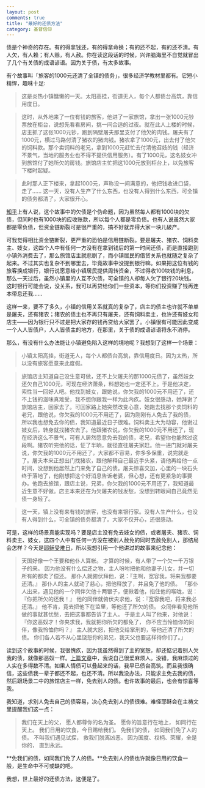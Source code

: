 ```yaml
---
layout: post
comments: true
title: "最好的还债方法"
category: 基督信仰
---
```


债是个神奇的存在。有的得拿钱还，有的得拿命换；有的还不起，有的还不清。有人欠，有人赖；有人赊，有人赦。你在读这段话的时候，兴许脑海里不自觉就冒出了几个有关债的成语谚语。因为关于债，有太多故事。

有个故事叫「旅客的1000元还清了全镇的债务」，很多经济学教材里都有。它短小精悍，趣味十足:

>这是炎热小镇慵懒的一天。太阳高挂，街道无人，每个人都债台高筑，靠信用度日。

>这时，从外地来了一位有钱的旅客，他进了一家旅馆，拿出一张1000元钞票放在柜台，说想先看看房间，挑一间合适的过夜。就在此人上楼的时候，店主抓了这张1000元钞，跑到隔壁屠夫那里支付了他欠的肉钱。屠夫有了1000元，横过马路付清了猪农的猪肉钱。猪农拿了1000元，出去付了他欠的饲料款。那个卖饲料的老兄，拿到1000元赶忙去付清他召妓的钱（经济不景气，当地的服务业也不得不提供信用服务）。有了1000元，这名妓女冲到旅馆付了她所欠的房钱。旅馆店主忙把这1000元放到柜台上，以免旅客下楼时起疑。

>此时那人正下楼来，拿起1000元，声称没一间满意的，他把钱收进口袋，走了…… 这一天，没有人生产了什么东西，也没有人得到什么东西，可全镇的债务都清了，大家很开心。

[知乎](http://www.zhihu.com/question/20766842)上有人说，这个故事中的欠债是个伪命题，因为虽然每人都有1000块的欠债，但同时也有1000块的应收账款，所以每个人都是零负债。也有人说虽然大家都是零负债，但资金链断裂可是很严重的，搞不好就弄得大家一块儿破产。

可我觉得相比资金链断裂，更严重的恐怕是信用链断裂。要是屠夫、猪农、饲料卖主、妓女，这四个人中有任何一方没有在拿到钱后的第一时间还债，而是直接跑到小镇外消费去了，那么旅馆店主就悲剧了，而小镇居民的借贷关系也就随之复杂了起来。不过其实也复杂不到哪里去，毕竟故事中没提到银行嘛。如果把这位有钱的旅客换成银行，银行说愿意给小镇居民提供周转资金，不过得收100块钱的利息，那么一天过后，虽然小镇里的人互不欠债，可全镇的人却每人欠了银行20块钱。这时银行可能会说，没关系，我可以再贷给你们一些资本，等你们投资赚了钱再连本带息还我…… 

这样一来，要不了多久，小镇的信用关系就真的复杂了，店主的债主也许就不单单是屠夫，还有猪农；猪农的债主也不再只有屠夫，还有饲料卖主，也许还有妓女和店主——因为银行只不过是把大家存的钱再贷给大家罢了。小镇很有可能因此变成一个人人皆债户，人人皆债主的地方，在那里，关于债的成语谚语将永不消停。

那么，有没有什么办法能让小镇避免陷入这样的境地呢？我想到了这样一个场景：

>小镇太阳高挂，街道无人，每个人都债台高筑，靠信用度日。因为太热，所以没有旅客愿意来此度假。

>旅馆店主知道自己没生意可做，还不上欠屠夫的那1000元债了，虽然妓女还欠自己1000元，可现在经济萧条，料想她也一定还不上。于是他决定，索性当一回好人吧。他找到妓女，跟她说，你欠我的1000元不用还了，还不上钱的滋味真难受，我不想你跟我一样为此内疚。妓女很感动，她拜谢了旅馆店主，回家去了。可回家路上她突然改变心意，她跑去找那个卖饲料的老兄，跟他说，你欠我的1000元不用还了，因为刚刚有人免去了我的债，所以我也想免去你的债，我知道最近日子很难。饲料卖主大为动容，他谢过妓女后，转身就找猪农去了。他跟猪农说，你欠我的1000元不用还了，现在经济这么不景气，可有人居然愿意免去我的债，老兄，希望你也能熬过这段啊。猪农听完他的话，怔了半晌，就径直往屠夫家赶。他一进门就对屠夫说，你欠我的1000元不用还了，大家都不容易，你多多保重，说完就走了。屠夫本来正想出门找猪农，跟他解释自己最近手头紧，请他再给他一点时间，没想到他居然上门来免了自己的债。屠夫惊喜交加，心里的一块石头终于落地了，他刚想把这个好消息告诉老婆，但心想，还有更紧急的事要办。他跑去旅馆，跟店主说，兄弟，你欠我的1000元不用还了，我知道最近生意不好做。店主本来还在为欠屠夫的钱发愁，没想到转眼间自己竟然无债一身轻了。

>这一天，镇上没有来有钱的旅客，也没有来银行家。没有人生产什么，也没有人得到什么，可全镇的债务都清了。大家不仅开心，还很感动。

可是，这样的场景真能实现吗？要是店主没有免去妓女的债，或者屠夫、猪农、饲料卖主、妓女，这四个人中有任何一方没在被别人赦免的同时去赦免别人，那结局会怎样？今天是[耶稣受难日](http://pan.baidu.com/s/1i3sovrv)，所以我想引用一个他讲过的故事来纪念他：

>天国好像一个王要和他仆人算帐。 才算的时候，有人带了一个欠一千万银子的来。 因为他没有什么偿还之物，主人吩咐把他和他妻子儿女，并一切所有的都卖了偿还。 那仆人就俯伏拜他，说：『主啊，宽容我，将来我都要还清。』 那仆人的主人就动了慈心，把他释放了，并且免了他的债。 「那仆人出来，遇见他的一个同伴欠他十两银子，便揪着他，掐住他的喉咙，说：『你把所欠的还我！』 他的同伴就俯伏央求他，说：『宽容我吧，将来我必还清。』 他不肯，竟去把他下在监里，等他还了所欠的债。 众同伴看见他所做的事就甚忧愁，去把这事都告诉了主人。 于是主人叫了他来，对他说：『你这恶奴才！你央求我，我就把你所欠的都免了， 你不应当怜恤你的同伴，像我怜恤你吗？』 主人就大怒，把他交给掌刑的，等他还清了所欠的债。 你们各人若不从心里饶恕你的弟兄，我天父也要这样待你们了。」

读到这个故事的时候，我很愧疚，因为我虽然得到了主的宽恕，却还惦记着别人欠我的债，就像那恶奴一样。[上篇文章](http://jianshu.io/p/d73853f88721)中，我说自己很爱麻烦人。没错，我麻烦过的人实在多得数不清。如果人情债可以叠起来的话，我早已债台高筑。而且我很确信，这些债我一辈子都还不起，也还不清。所以我没办法，只能求主免去我的债，然后跟场景二中的旅馆店主一样，免去别人的债。也许故事的最后，也会有惊喜等我。

我知道，求别人免去自己的债容易，决心免去别人的债很难。难怪耶稣会在主祷文里提醒我们这一点：

>我们在天上的父，
愿人都尊你的名为圣。
愿你的旨意行在地上，
如同行在天上。
我们日用的饮食，今日赐给我们。
免我们的债，
如同我们免了人的债。
不叫我们遇见试探，
救我们脱离凶恶。
因为国度、权柄、荣耀，全是你的，
直到永远。

**免我们的债，如同我们免了人的债。**免去别人的债也许就像日用的饮食一般，是生命中不可或缺的吧。

我想，世上最好的还债方法，这便是了。
